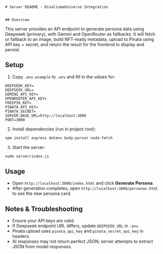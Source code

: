     # Server README - RivalismeUniverse Integration


    ## Overview

This server provides an API endpoint to generate persona data using Deepseek (primary), with Gemini and OpenRouter as fallbacks. It will fetch or fallback to an image, build NFT-ready metadata, upload to Pinata using API key + secret, and return the result for the frontend to display and persist.

## Setup

1. Copy `.env.example` to `.env` and fill in the values for:

```
DEEPSEEK_KEY=
DEEPSEEK_URL=
GEMINI_API_KEY=
OPENROUTER_API_KEY=
FREEPIK_KEY=
PINATA_API_KEY=
PINATA_SECRET=
SERVER_BASE_URL=http://localhost:3000
PORT=3000
```

2. Install dependencies (run in project root):

```bash
npm install express dotenv body-parser node-fetch
```

3. Start the server:

```bash
node server/index.js
```

## Usage

- Open `http://localhost:3000/index.html` and click **Generate Persona**.
- After generation completes, open `http://localhost:3000/personas.html` to see the new persona card.

## Notes & Troubleshooting
- Ensure your API keys are valid.
- If Deepseek endpoint URL differs, update `DEEPSEEK_URL` in `.env`.
- Pinata upload uses `pinata_api_key` and `pinata_secret_api_key` in headers.
- AI responses may not return perfect JSON; server attempts to extract JSON from model responses.

